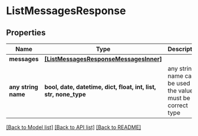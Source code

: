 # ListMessagesResponse


## Properties
Name | Type | Description | Notes
------------ | ------------- | ------------- | -------------
**messages** | [**[ListMessagesResponseMessagesInner]**](ListMessagesResponseMessagesInner.md) |  | [optional] 
**any string name** | **bool, date, datetime, dict, float, int, list, str, none_type** | any string name can be used but the value must be the correct type | [optional]

[[Back to Model list]](../README.md#documentation-for-models) [[Back to API list]](../README.md#documentation-for-api-endpoints) [[Back to README]](../README.md)


